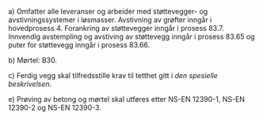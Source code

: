 a) Omfatter alle leveranser og arbeider med støttevegger- og avstivningssystemer i løsmasser. Avstivning av grøfter inngår i hovedprosess 4. Forankring av støttevegger inngår i prosess 83.7.
Innvendig avstempling og avstiving av støttevegg inngår i prosess 83.65 og puter for støttevegg inngår i prosess 83.66.

b) Mørtel: B30.

c) Ferdig vegg skal tilfredsstille krav til tetthet gitt i *den spesielle beskrivelsen*.

e) Prøving av betong og mørtel skal utføres etter NS-EN 12390-1, NS-EN 12390-2 og NS-EN 12390-3.


